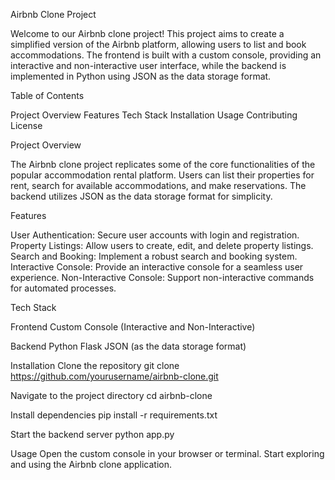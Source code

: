 Airbnb Clone Project

Welcome to our Airbnb clone project! This project aims to create a simplified version of the Airbnb platform, allowing users to list and book accommodations. The frontend is built with a custom console, providing an interactive and non-interactive user interface, while the backend is implemented in Python using JSON as the data storage format.

Table of Contents

Project Overview
Features
Tech Stack
Installation
Usage
Contributing
License

Project Overview

The Airbnb clone project replicates some of the core functionalities of the popular accommodation rental platform. Users can list their properties for rent, search for available accommodations, and make reservations. The backend utilizes JSON as the data storage format for simplicity.

Features
	
User Authentication: Secure user accounts with login and registration.
Property Listings: Allow users to create, edit, and delete property listings.
Search and Booking: Implement a robust search and booking system.
Interactive Console: Provide an interactive console for a seamless user experience.
Non-Interactive Console: Support non-interactive commands for automated processes.

Tech Stack

Frontend
Custom Console (Interactive and Non-Interactive)

Backend
Python
Flask
JSON (as the data storage format)

Installation
Clone the repository
git clone https://github.com/yourusername/airbnb-clone.git

Navigate to the project directory
cd airbnb-clone

Install dependencies
pip install -r requirements.txt

Start the backend server
python app.py

Usage
Open the custom console in your browser or terminal.
Start exploring and using the Airbnb clone application.

